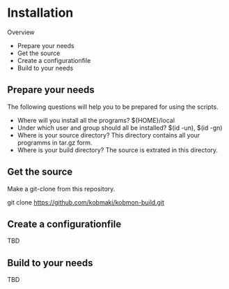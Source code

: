 # Installation

Overview
* Prepare your needs
* Get the source
* Create a configurationfile
* Build to your needs

## Prepare your needs

The following questions will help you to be prepared for using the scripts.

* Where will you install all the programs?
  ${HOME}/local
* Under which user and group should all be installed?
  $(id -un), $(id -gn)
* Where is your source directory?
  This directory contains all your programms in tar.gz form.
* Where is your build directory?
  The source is extrated in this directory.

## Get the source

Make a git-clone from this repository.

  git clone https://github.com/kobmaki/kobmon-build.git


## Create a configurationfile


TBD

## Build to your needs
TBD


